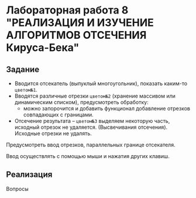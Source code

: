 # Лабораторная работа 8 "РЕАЛИЗАЦИЯ И ИЗУЧЕНИЕ АЛГОРИТМОВ ОТСЕЧЕНИЯ Кируса-Бека"
## Задание
- Вводится отсекатель (выпуклый многоугольник), показать каким-то `цветом№1`.
- Вводятся различные отрезки `цветом№2` (хранение массивом или динамическим списком), предусмотреть обработку: 
   - можно запорочится и добавить функционал добавление отрезков совпадающих с границами.
- Отсечение результата – `цветом№3` выделяем некоторую часть, исходный отрезок не удаляется. (Высвечивания отсечения). Исходные отрезки не удалять.

Предусмотреть ввод отрезков, параллельных границе отсекателя.

Ввод осуществлять с помощью мыши и нажатия других клавиш.

## Реализация

Вопросы
